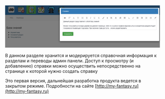 ![Preview](theme/default/backend/img/preview.png)

В данном разделе хранится и модерируется справочная информация к разделам и переводы админ панели. Доступ к просмотру (и добавлению)  справки можно осуществить непосредственно на странице к которой нужно создать справку

Это первая версия, дальнейшая разработка продукта ведется в закрытом режиме. Подробности на сайте [http://my-fantasy.ru](http://my-fantasy.ru)
